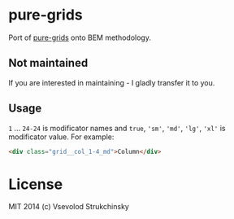 # pure-grids

Port of [pure-grids](http://purecss.io/grids/) onto BEM methodology.

## Not maintained

If you are interested in maintaining - I gladly transfer it to you.

## Usage

`1` ... `24-24` is modificator names and `true`, `'sm'`, `'md'`, `'lg'`, `'xl'` is modificator value. For example:

```html
<div class="grid__col_1-4_md">Column</div>
```


# License

MIT 2014 (c) Vsevolod Strukchinsky
